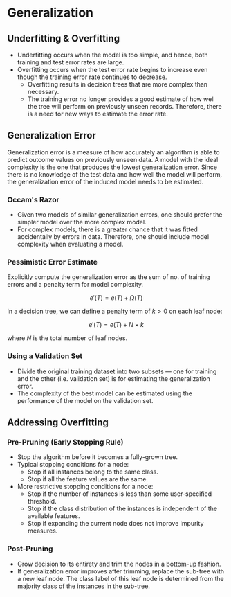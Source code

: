 # Generalization

## Underfitting & Overfitting

- Underfitting occurs when the model is too simple, and hence, both training and test error rates are large.
- Overfitting occurs when the test error rate begins to increase even though the training error rate continues to decrease.
    - Overfitting results in decision trees that are more complex than necessary.
    - The training error no longer provides a good estimate of how well the tree will perform on previously unseen records. Therefore, there is a need for new ways to estimate the error rate.

## Generalization Error

Generalization error is a measure of how accurately an algorithm is able to predict outcome values on previously unseen data. A model with the ideal complexity is the one that produces the lowest generalization error. Since there is no knowledge of the test data and how well the model will perform, the generalization error of the induced model needs to be estimated.

### Occam's Razor

- Given two models of similar generalization errors, one should prefer the simpler model over the more complex model.
- For complex models, there is a greater chance that it was fitted accidentally by errors in data. Therefore, one should include model complexity when evaluating a model.

### Pessimistic Error Estimate

Explicitly compute the generalization error as the sum of no. of training errors and a penalty term for model complexity.

$$
e'(T) = e(T) + \Omega(T)
$$

In a decision tree, we can define a penalty term of $k > 0$ on each leaf node:

$$
e'(T) = e(T) + N \times k
$$

where $N$ is the total number of leaf nodes.

### Using a Validation Set

- Divide the original training dataset into two subsets &mdash; one for training and the other (i.e. validation set) is for estimating the generalization error.
- The complexity of the best model can be estimated using the performance of the model on the validation set.

## Addressing Overfitting

### Pre-Pruning (Early Stopping Rule)

- Stop the algorithm before it becomes a fully-grown tree.
- Typical stopping conditions for a node:
    - Stop if all instances belong to the same class.
    - Stop if all the feature values are the same.
- More restrictive stopping conditions for a node:
    - Stop if the number of instances is less than some user-specified threshold.
    - Stop if the class distribution of the instances is independent of the available features.
    - Stop if expanding the current node does not improve impurity measures.

### Post-Pruning

- Grow decision to its entirety and trim the nodes in a bottom-up fashion.
- If generalization error improves after trimming, replace the sub-tree with a new leaf node. The class label of this leaf node is determined from the majority class of the instances in the sub-tree.
